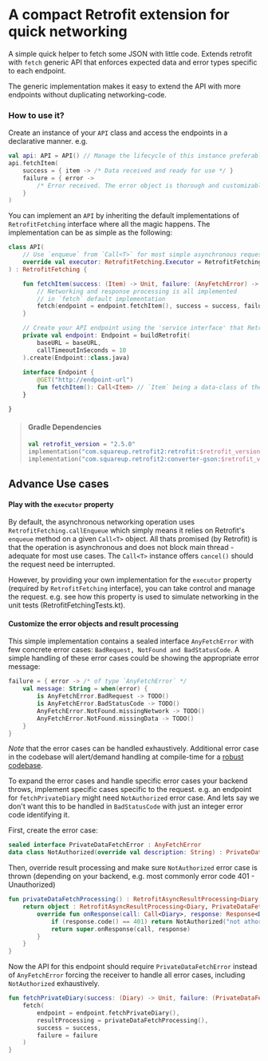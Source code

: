 # A compact Retrofit extension for quick networking

A simple quick helper to fetch some JSON with little code. Extends retrofit with `fetch` generic API that 
enforces expected data and error types specific to each endpoint. 

The generic implementation makes it easy to extend the API with more endpoints without duplicating networking-code. 


### How to use it? 

Create an instance of your `API` class and access the endpoints in a declarative manner. e.g. 

```kotlin
val api: API = API() // Manage the lifecycle of this instance preferably inside a `ViewModel`
api.fetchItem(
    success = { item -> /* Data received and ready for use */ }
    failure = { error -> 
        /* Error received. The error object is thorough and customizable for the finest handlings */
    }
)
```

You can implement an `API` by inheriting the default implementations of `RetrofitFetching` interface 
where all the magic happens. The implementation can be as simple as the following: 

```kotlin
class API(
    // Use `enqueue` from `Call<T>` for most simple asynchronous requests
    override val executor: RetrofitFetching.Executor = RetrofitFetching.callEnqueue 
) : RetrofitFetching {

    fun fetchItem(success: (Item) -> Unit, failure: (AnyFetchError) -> Unit) {
        // Networking and response processing is all implemented 
        // in `fetch` default implementation
        fetch(endpoint = endpoint.fetchItem(), success = success, failure = failure)
    }

    // Create your API endpoint using the 'service interface' that Retrofit requires
    private val endpoint: Endpoint = buildRetrofit(
        baseURL = baseURL,
        callTimeoutInSeconds = 10
    ).create(Endpoint::class.java)
    
    interface Endpoint {
        @GET("http://endpoint-url")
        fun fetchItem(): Call<Item> // `Item` being a data-class of the expected JSON
    }

}
```

> #### Gradle Dependencies 
>```kotlin
> val retrofit_version = "2.5.0"
> implementation("com.squareup.retrofit2:retrofit:$retrofit_version")
> implementation("com.squareup.retrofit2:converter-gson:$retrofit_version")
>```


## Advance Use cases 

#### Play with the `executor` property

By default, the asynchronous networking operation uses `RetrofitFetching.callEnqueue` which simply means 
it relies on Retrofit's `enqueue` method on a given `Call<T>` object. 
All thats promised (by Retrofit) is that the operation is asynchronous and does not block main thread - adequate 
for most use cases. The `Call<T>` instance offers `cancel()` should the request need be interrupted. 

However, by providing your own implementation for the `executor` property (required by `RetrofitFetching` interface),
you can take control and manage the request. 
e.g. see how this property is used to simulate networking in the unit tests (RetrofitFetchingTests.kt).


#### Customize the error objects and result processing 

This simple implementation contains a sealed interface `AnyFetchError` with few concrete error cases: 
`BadRequest, NotFound and BadStatusCode`. A simple handling of these error cases could be showing the appropriate error message:

```kotlin
failure = { error -> /* of type `AnyFetchError` */
    val message: String = when(error) {
        is AnyFetchError.BadRequest -> TODO()
        is AnyFetchError.BadStatusCode -> TODO()
        AnyFetchError.NotFound.missingNetwork -> TODO()
        AnyFetchError.NotFound.missingData -> TODO()
    }
}
```

*Note* that the error cases can be handled exhaustively. Additional error case in the codebase will alert/demand 
handling at compile-time for a [robust codebase](http://nob.cs.ucdavis.edu/bishop/secprog/robust.html). 

To expand the error cases and handle specific error cases your backend throws, implement specific cases specific
to the request. e.g. an endpoint for `fetchPrivateDiary` might need `NotAuthorized` error case. 
And lets say we don't want this to be handled in `BadStatusCode` with just an integer error code identifying it. 

First, create the error case:
```kotlin
sealed interface PrivateDataFetchError : AnyFetchError
data class NotAuthorized(override val description: String) : PrivateDataFetchError
```

Then, override result processing and make sure `NotAuthorized` error case is thrown 
(depending on your backend, e.g. most commonly error code 401 - Unauthorized)

```kotlin
fun privateDataFetchProcessing() : RetrofitAsyncResultProcessing<Diary, PrivateDataFetchError> {
    return object : RetrofitAsyncResultProcessing<Diary, PrivateDataFetchError> {
        override fun onResponse(call: Call<Diary>, response: Response<Diary>): PrivateDataFetchError? {
            if (response.code() == 401) return NotAuthorized("not athorized")
            return super.onResponse(call, response)
        }
    }
}
```

Now the API for this endpoint should require `PrivateDataFetchError` instead of `AnyFetchError` forcing the receiver 
to handle all error cases, including `NotAuthorized` exhaustively. 

```kotlin
fun fetchPrivateDiary(success: (Diary) -> Unit, failure: (PrivateDataFetchError) -> Unit) {
    fetch(
        endpoint = endpoint.fetchPrivateDiary(), 
        resultProcessing = privateDataFetchProcessing(), 
        success = success,
        failure = failure
    )
}
```
